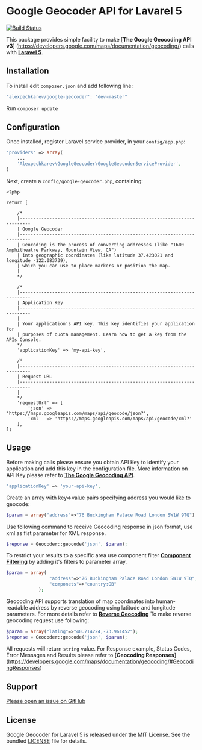 Google Geocoder API for Lavarel 5
======================
[![Build Status](https://travis-ci.org/alexpechkarev/google-geocoder.svg?branch=master)](https://travis-ci.org/alexpechkarev/google-geocoder)

This package provides simple facility to make [**The Google Geocoding API v3**]
(https://developers.google.com/maps/documentation/geocoding/) calls with [**Laravel 5**](http://laravel.com/).


Installation
------------

To install edit `composer.json` and add following line:

```javascript
"alexpechkarev/google-geocoder": "dev-master"
```

Run `composer update`


Configuration
-------------

Once installed, register Laravel service provider, in your `config/app.php`:

```php
'providers' => array(
	...
    'Alexpechkarev\GoogleGeocoder\GoogleGeocoderServiceProvider',
)
```

Next, create a `config/google-geocoder.php`, containing:

```
<?php

return [

    /*
    |--------------------------------------------------------------------------
    | Google Geocoder
    |--------------------------------------------------------------------------
    | Geocoding is the process of converting addresses (like "1600 Amphitheatre Parkway, Mountain View, CA")
    | into geographic coordinates (like latitude 37.423021 and longitude -122.083739),
    | which you can use to place markers or position the map.
    |
    */

    /*
    |--------------------------------------------------------------------------
    | Application Key
    |--------------------------------------------------------------------------
    |
    | Your application's API key. This key identifies your application for
    | purposes of quota management. Learn how to get a key from the APIs Console.
    */
    'applicationKey' => 'my-api-key',

    /*
    |--------------------------------------------------------------------------
    | Request URL
    |--------------------------------------------------------------------------
    |
    */
    'requestUrl' => [
        'json' => 'https://maps.googleapis.com/maps/api/geocode/json?',
        'xml'  => 'https://maps.googleapis.com/maps/api/geocode/xml?'
    ],
];
```

Usage
-----

Before making calls please ensure you obtain API Key to identify your application and add this key in the configuration file.
More information on API Key please refer to [**The Google Geocoding API**](https://developers.google.com/maps/documentation/geocoding/#api_key).

```php
'applicationKey' => 'your-api-key',
```

Create an array with key=>value pairs specifying address you would like to geocode:

```php
$param = array("address"=>"76 Buckingham Palace Road London SW1W 9TQ");
```

Use following command to receive Geocoding response in json format, use xml as fist parameter for XML response.

```php
$reponse = Geocoder::geocode('json', $param);
```

To restrict your results to a specific area use component filter [**Component Filtering**](https://developers.google.com/maps/documentation/geocoding/#ComponentFiltering)
by adding it's filters to parameter array.

```php
$param = array(
                "address"=>"76 Buckingham Palace Road London SW1W 9TQ",
                "componets"=>"country:GB"
            );
```

Geocoding API supports translation of map coordinates into human-readable address
by reverse geocoding using latitude and longitude parameters. For more details
refer to [**Reverse Geocoding**](https://developers.google.com/maps/documentation/geocoding/#ReverseGeocoding)
To make reverse geocoding request use following:

```php
$param = array("latlng"=>"40.714224,-73.961452");
$reponse = Geocoder::geocode('json', $param);
```

All requests will return `string` value. For Response example, Status Codes,
Error Messages and Results please refer to [**Geocoding Responses**]
(https://developers.google.com/maps/documentation/geocoding/#GeocodingResponses)



Support
-------

[Please open an issue on GitHub](https://github.com/alexpechkarev/google-geocoder/issues)


License
-------

Google Geocoder for Laravel 5 is released under the MIT License. See the bundled
[LICENSE](https://github.com/alexpechkarev/google-geocoder/blob/master/LICENSE)
file for details.
